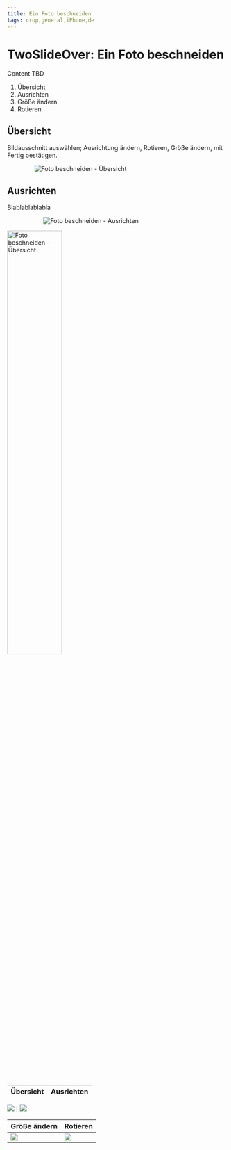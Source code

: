 ```yaml
---
title: Ein Foto beschneiden
tags: crop,general,iPhone,de
---
```


# TwoSlideOver: Ein Foto beschneiden

Content TBD

1. Übersicht
2. Ausrichten
3. Größe ändern
4. Rotieren

## Übersicht

Bildausschnitt auswählen; Ausrichtung ändern, Rotieren, Größe ändern, mit Fertig bestätigen.

<div style="text-align: center; width: 67%;">

![Foto beschneiden - Übersicht](https://raw.githubusercontent.com/psalzAppDev/TwoSlideOverSupport/DataSource/Images/General_iPhone_de/general_iPhone_de_001_cropping_01_overview.jpg "Übersicht")

</div>


## Ausrichten

Blablablablabla

<div style="margin-left: auto; margin-right: auto; width: 67%;">

![Foto beschneiden - Ausrichten](https://raw.githubusercontent.com/psalzAppDev/TwoSlideOverSupport/DataSource/Images/General_iPhone_de/general_iPhone_de_002_cropping_02_align.jpg "Ausrichten")

</div>


<img src="https://raw.githubusercontent.com/psalzAppDev/TwoSlideOverSupport/DataSource/Images/General_iPhone_de/general_iPhone_de_001_cropping_01_overview.jpg" alt="Foto beschneiden - Übersicht" title="Übersicht" width="50%"/> 


Übersicht | Ausrichten
--- | --- 

![](https://raw.githubusercontent.com/psalzAppDev/TwoSlideOverSupport/DataSource/Images/General_iPhone_de/general_iPhone_de_001_cropping_01_overview.jpg) | ![](https://raw.githubusercontent.com/psalzAppDev/TwoSlideOverSupport/DataSource/Images/General_iPhone_de/general_iPhone_de_002_cropping_02_align.jpg)

Größe ändern | Rotieren
--- | ---
![](https://raw.githubusercontent.com/psalzAppDev/TwoSlideOverSupport/DataSource/Images/General_iPhone_de/general_iPhone_de_003_cropping_03_resize.jpg) | ![](https://raw.githubusercontent.com/psalzAppDev/TwoSlideOverSupport/DataSource/Images/General_iPhone_de/general_iPhone_de_004_cropping_04_rotate.jpg)
